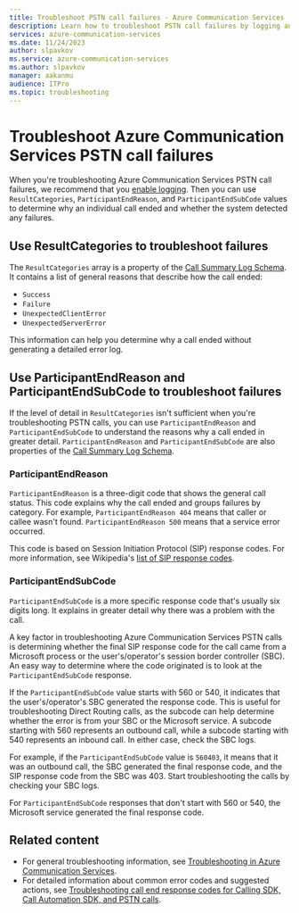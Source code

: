 ```yaml
---
title: Troubleshoot PSTN call failures - Azure Communication Services
description: Learn how to troubleshoot PSTN call failures by logging and viewing call codes.
services: azure-communication-services
ms.date: 11/24/2023
author: slpavkov
ms.service: azure-communication-services
ms.author: slpavkov
manager: aakanmu
audience: ITPro
ms.topic: troubleshooting
---
```

# Troubleshoot Azure Communication Services PSTN call failures

When you're troubleshooting Azure Communication Services PSTN call failures, we recommend that you [enable logging](../analytics/enable-logging.md). Then you can use `ResultCategories`, `ParticipantEndReason`, and `ParticipantEndSubCode` values to determine why an individual call ended and whether the system detected any failures.

## Use ResultCategories to troubleshoot failures

The `ResultCategories` array is a property of the [Call Summary Log Schema](../analytics/logs/call-summary-log-schema.md). It contains a list of general reasons that describe how the call ended:

- `Success`
- `Failure`
- `UnexpectedClientError`
- `UnexpectedServerError`

This information can help you determine why a call ended without generating a detailed error log.

## Use ParticipantEndReason and ParticipantEndSubCode to troubleshoot failures

If the level of detail in `ResultCategories` isn't sufficient when you're troubleshooting PSTN calls, you can use `ParticipantEndReason` and `ParticipantEndSubCode` to understand the reasons why a call ended in greater detail. `ParticipantEndReason` and `ParticipantEndSubCode` are also properties of the [Call Summary Log Schema](../analytics/logs/call-summary-log-schema.md).

### ParticipantEndReason

`ParticipantEndReason` is a three-digit code that shows the general call status. This code explains why the call ended and groups failures by category. For example, `ParticipantEndReason 404` means that caller or callee wasn't found. `ParticipantEndReason 500` means that a service error occurred.

This code is based on Session Initiation Protocol (SIP) response codes. For more information, see Wikipedia's [list of SIP response codes](https://en.wikipedia.org/wiki/List_of_SIP_response_codes).

### ParticipantEndSubCode

`ParticipantEndSubCode` is a more specific response code that's usually six digits long. It explains in greater detail why there was a problem with the call.
  
A key factor in troubleshooting Azure Communication Services PSTN calls is determining whether the final SIP response code for the call came from a Microsoft process or the user's/operator's session border controller (SBC). An easy way to determine where the code originated is to look at the `ParticipantEndSubCode` response.

If the `ParticipantEndSubCode` value starts with 560 or 540, it indicates that the user's/operator's SBC generated the response code. This is useful for troubleshooting Direct Routing calls, as the subcode can help determine whether the error is from your SBC or the Microsoft service. A subcode starting with 560 represents an outbound call, while a subcode starting with 540 represents an inbound call. In either case, check the SBC logs.

For example, if the `ParticipantEndSubCode` value is `560403`, it means that it was an outbound call, the SBC generated the final response code, and the SIP response code from the SBC was 403. Start troubleshooting the calls by checking your SBC logs.

For `ParticipantEndSubCode` responses that don't start with 560 or 540, the Microsoft service generated the final response code.

## Related content

- For general troubleshooting information, see [Troubleshooting in Azure Communication Services](../troubleshooting-info.md).
- For detailed information about common error codes and suggested actions, see [Troubleshooting call end response codes for Calling SDK, Call Automation SDK, and PSTN calls](../../resources/troubleshooting/voice-video-calling/troubleshooting-codes.md).
